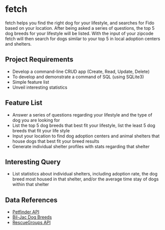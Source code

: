 fetch
=====
fetch helps you find the right dog for your lifestyle, and searches for Fido based on your location. After being asked a series of questions, the top 5 dog breeds for your lifestyle will be listed.  With the input of your zipcode fetch will then search for dogs similar to your top 5 in local adoption centers and shelters.

## Project Requirements ##

 - Develop a command-line CRUD app (Create, Read, Update, Delete)
 - To develop and demonstrate a command of SQL (using SQLite3)
 - Simple feature list
 - Unveil interesting statistics

## Feature List ##

 - Answer a series of questions regarding your lifestyle and the type of dog you are looking for
 - List the top 5 dog breeds that best fit your lifestyle, list the least 5 dog breeds that fit your life style
 - Input your location to find dog adoption centers and animal shelters that house dogs that best fit your breed results
 - Generate individual shelter profiles with stats regarding that shelter


## Interesting Query ##

- List statistics about individual shelters, including adoption rate, the dog breed most housed in that shelter, and/or the average time stay of dogs within that shelter

## Data References ##

 - [Petfinder API](http://www.petfinder.com/developers/api-docs)
 - [Bil-Jac Dog Breeds](http://www.bil-jac.com/dog-breeds.php)
 - [RescueGroups API](http://support.rescuegroups.org:8091/display/userguide/Animals)